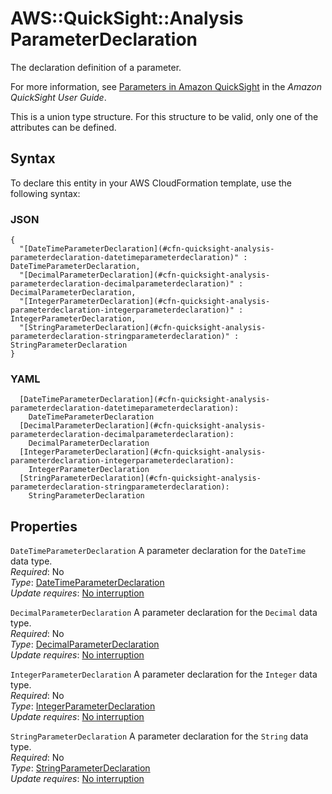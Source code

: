 # AWS::QuickSight::Analysis ParameterDeclaration<a name="aws-properties-quicksight-analysis-parameterdeclaration"></a>

The declaration definition of a parameter\.

For more information, see [Parameters in Amazon QuickSight](https://docs.aws.amazon.com/quicksight/latest/user/parameters-in-quicksight.html) in the *Amazon QuickSight User Guide*\.

This is a union type structure\. For this structure to be valid, only one of the attributes can be defined\.

## Syntax<a name="aws-properties-quicksight-analysis-parameterdeclaration-syntax"></a>

To declare this entity in your AWS CloudFormation template, use the following syntax:

### JSON<a name="aws-properties-quicksight-analysis-parameterdeclaration-syntax.json"></a>

```
{
  "[DateTimeParameterDeclaration](#cfn-quicksight-analysis-parameterdeclaration-datetimeparameterdeclaration)" : DateTimeParameterDeclaration,
  "[DecimalParameterDeclaration](#cfn-quicksight-analysis-parameterdeclaration-decimalparameterdeclaration)" : DecimalParameterDeclaration,
  "[IntegerParameterDeclaration](#cfn-quicksight-analysis-parameterdeclaration-integerparameterdeclaration)" : IntegerParameterDeclaration,
  "[StringParameterDeclaration](#cfn-quicksight-analysis-parameterdeclaration-stringparameterdeclaration)" : StringParameterDeclaration
}
```

### YAML<a name="aws-properties-quicksight-analysis-parameterdeclaration-syntax.yaml"></a>

```
  [DateTimeParameterDeclaration](#cfn-quicksight-analysis-parameterdeclaration-datetimeparameterdeclaration): 
    DateTimeParameterDeclaration
  [DecimalParameterDeclaration](#cfn-quicksight-analysis-parameterdeclaration-decimalparameterdeclaration): 
    DecimalParameterDeclaration
  [IntegerParameterDeclaration](#cfn-quicksight-analysis-parameterdeclaration-integerparameterdeclaration): 
    IntegerParameterDeclaration
  [StringParameterDeclaration](#cfn-quicksight-analysis-parameterdeclaration-stringparameterdeclaration): 
    StringParameterDeclaration
```

## Properties<a name="aws-properties-quicksight-analysis-parameterdeclaration-properties"></a>

`DateTimeParameterDeclaration`  <a name="cfn-quicksight-analysis-parameterdeclaration-datetimeparameterdeclaration"></a>
A parameter declaration for the `DateTime` data type\.  
*Required*: No  
*Type*: [DateTimeParameterDeclaration](aws-properties-quicksight-analysis-datetimeparameterdeclaration.md)  
*Update requires*: [No interruption](https://docs.aws.amazon.com/AWSCloudFormation/latest/UserGuide/using-cfn-updating-stacks-update-behaviors.html#update-no-interrupt)

`DecimalParameterDeclaration`  <a name="cfn-quicksight-analysis-parameterdeclaration-decimalparameterdeclaration"></a>
A parameter declaration for the `Decimal` data type\.  
*Required*: No  
*Type*: [DecimalParameterDeclaration](aws-properties-quicksight-analysis-decimalparameterdeclaration.md)  
*Update requires*: [No interruption](https://docs.aws.amazon.com/AWSCloudFormation/latest/UserGuide/using-cfn-updating-stacks-update-behaviors.html#update-no-interrupt)

`IntegerParameterDeclaration`  <a name="cfn-quicksight-analysis-parameterdeclaration-integerparameterdeclaration"></a>
A parameter declaration for the `Integer` data type\.  
*Required*: No  
*Type*: [IntegerParameterDeclaration](aws-properties-quicksight-analysis-integerparameterdeclaration.md)  
*Update requires*: [No interruption](https://docs.aws.amazon.com/AWSCloudFormation/latest/UserGuide/using-cfn-updating-stacks-update-behaviors.html#update-no-interrupt)

`StringParameterDeclaration`  <a name="cfn-quicksight-analysis-parameterdeclaration-stringparameterdeclaration"></a>
A parameter declaration for the `String` data type\.  
*Required*: No  
*Type*: [StringParameterDeclaration](aws-properties-quicksight-analysis-stringparameterdeclaration.md)  
*Update requires*: [No interruption](https://docs.aws.amazon.com/AWSCloudFormation/latest/UserGuide/using-cfn-updating-stacks-update-behaviors.html#update-no-interrupt)